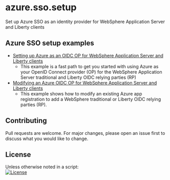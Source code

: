 # azure.sso.setup
Set up Azure SSO as an identity provider for WebSphere Application Server and Liberty clients

## Azure SSO setup examples 
- [Setting up Azure as an OIDC OP for WebSphere Application Server and Liberty clients](azureOidc.md)
  - This example is a fast path to get you started with using Azure as your OpenID Connect provider (OP) for the WebSphere Application Server traditional and Liberty OIDC relying parties (RP)
- [Modifying an Azure OIDC OP for WebSphere Application Server and Liberty clients](azureOidcMod.md)
  - This example shows how to modify an existing Azure app registration to add a WebSphere traditional or Liberty OIDC relying parties (RP). 

## Contributing
Pull requests are welcome. For major changes, please open an issue first to discuss what you would like to change.

## License
Unless otherwise noted in a script:<br/>
[![License](https://img.shields.io/badge/License-Apache_2.0-blue.svg)](https://www.apache.org/licenses/LICENSE-2.0)
